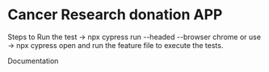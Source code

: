 # Cancer Research donation APP 
Steps to Run the test 
-> npx cypress run --headed --browser chrome
or use 
-> npx cypress open 
and run the feature file to execute the tests.

Documentation 


